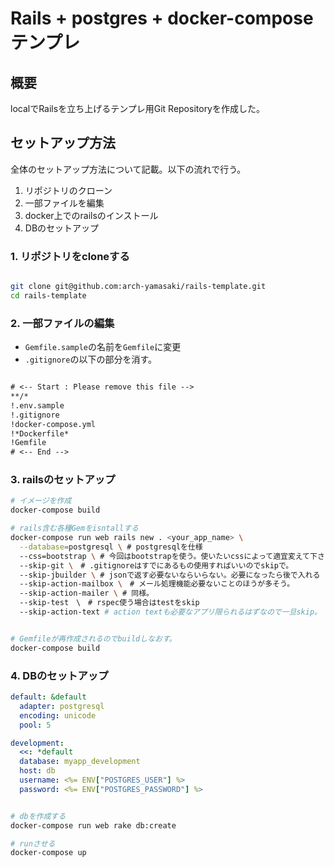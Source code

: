 # Rails + postgres + docker-compose テンプレ

## 概要
localでRailsを立ち上げるテンプレ用Git Repositoryを作成した。


## セットアップ方法

全体のセットアップ方法について記載。以下の流れで行う。

1. リポジトリのクローン
2. 一部ファイルを編集
3. docker上でのrailsのインストール
4. DBのセットアップ

### 1. リポジトリをcloneする

```sh

git clone git@github.com:arch-yamasaki/rails-template.git
cd rails-template

```


### 2. 一部ファイルの編集


- `Gemfile.sample`の名前を`Gemfile`に変更
- `.gitignore`の以下の部分を消す。

```txt

# <-- Start : Please remove this file -->
**/*
!.env.sample
!.gitignore
!docker-compose.yml
!*Dockerfile*
!Gemfile
# <-- End -->

```


### 3. railsのセットアップ

```sh
# イメージを作成
docker-compose build

# rails含む各種Gemをisntallする
docker-compose run web rails new . <your_app_name> \
  --database=postgresql \ # postgresqlを仕様
  --css=bootstrap \ # 今回はbootstrapを使う。使いたいcssによって適宜変えて下さい。
  --skip-git \　# .gitignoreはすでにあるもの使用すればいいのでskipで。
  --skip-jbuilder \ # jsonで返す必要ないならいらない。必要になったら後で入れる
  --skip-action-mailbox \　# メール処理機能必要ないことのほうが多そう。
  --skip-action-mailer \ # 同様。
  --skip-test　\　# rspec使う場合はtestをskip
  --skip-action-text # action textも必要なアプリ限られるはずなので一旦skip。


# Gemfileが再作成されるのでbuildしなおす。
docker-compose build

```

### 4. DBのセットアップ

```yml:database.yml
default: &default
  adapter: postgresql
  encoding: unicode
  pool: 5

development:
  <<: *default
  database: myapp_development
  host: db
  username: <%= ENV["POSTGRES_USER"] %>
  password: <%= ENV["POSTGRES_PASSWORD"] %>

```

```sh

# dbを作成する
docker-compose run web rake db:create

# runさせる
docker-compose up
```

